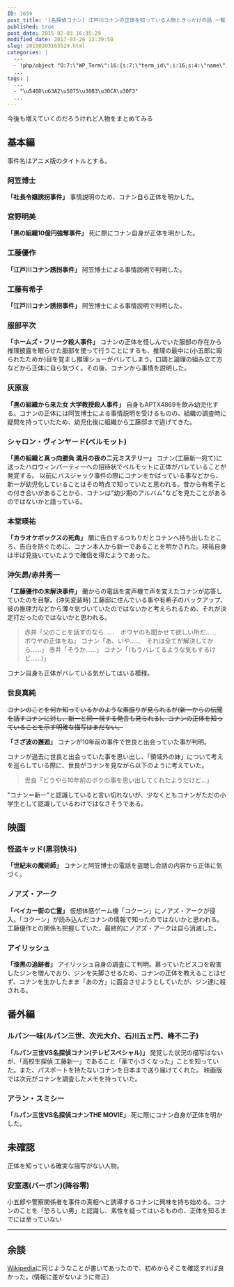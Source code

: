 ```yaml
---
ID: 1659
post_title: '[名探偵コナン] 江戸川コナンの正体を知っている人物ときっかけの話 一覧'
published: true
post_date: 2015-02-03 16:35:29
modified_date: 2017-03-26 13:39:50
slug: 20150203163529.html
categories: |
  ---
  - !php/object "O:7:\"WP_Term\":16:{s:7:\"term_id\";i:16;s:4:\"name\";s:18:\"\u540D\u63A2\u5075\u30B3\u30CA\u30F3\";s:4:\"slug\";s:15:\"detective-conan\";s:10:\"term_group\";i:0;s:16:\"term_taxonomy_id\";i:16;s:8:\"taxonomy\";s:8:\"category\";s:11:\"description\";s:63:\"\u540D\u63A2\u5075\u30B3\u30CA\u30F3\u306B\u95A2\u3059\u308B\u8ABF\u67FB\u60C5\u5831\u3084\u8003\u5BDF\u306B\u3064\u3044\u3066\";s:6:\"parent\";i:0;s:5:\"count\";i:55;s:6:\"filter\";s:3:\"raw\";s:6:\"cat_ID\";i:16;s:14:\"category_count\";i:55;s:20:\"category_description\";s:63:\"\u540D\u63A2\u5075\u30B3\u30CA\u30F3\u306B\u95A2\u3059\u308B\u8ABF\u67FB\u60C5\u5831\u3084\u8003\u5BDF\u306B\u3064\u3044\u3066\";s:8:\"cat_name\";s:18:\"\u540D\u63A2\u5075\u30B3\u30CA\u30F3\";s:17:\"category_nicename\";s:15:\"detective-conan\";s:15:\"category_parent\";i:0;}"
  ...
tags: |
  ---
  - "\u540D\u63A2\u5075\u30B3\u30CA\u30F3"
  ...
---
```

今後も増えていくのだろうけれど人物をまとめてみる
<!--more-->
<h2>基本編</h2>
事件名はアニメ版のタイトルとする。

<h3>阿笠博士</h3>
<b>「社長令嬢誘拐事件」</b>
事情説明のため、コナン自ら正体を明かした。

<h3>宮野明美</h3>
<b>「黒の組織10億円強奪事件」</b>
死に際にコナン自身が正体を明かした。

<h3>工藤優作</h3>
<b>「江戸川コナン誘拐事件」</b>
阿笠博士による事情説明で判明した。

<h3>工藤有希子</h3>
<b>「江戸川コナン誘拐事件」</b>
阿笠博士による事情説明で判明した。


<h3>服部平次</h3>
<b>「ホームズ・フリーク殺人事件」</b>
コナンの正体を怪しんでいた服部の存在から推理披露を眠らせた服部を使って行うことにするも、推理の最中に(小五郎に殴られたためか)目を覚まし推理ショーがバレてしまう。口調と論理の組み立て方などから正体に自ら気づく。その後、コナンから事情を説明した。

<h3>灰原哀</h3>
<b>「黒の組織から来た女 大学教授殺人事件」</b>
自身もAPTX4869を飲み幼児化する。コナンの正体には阿笠博士による事情説明を受けるものの、組織の調査時に疑問を持っていたため、幼児化後に組織から工藤邸まで逃げてきた。

<h3>シャロン・ヴィンヤード(ベルモット)</h3>
<b>「黒の組織と真っ向勝負 満月の夜の二元ミステリー」</b>
コナン(工藤新一宛て)に送ったハロウィンパーティーへの招待状でベルモットに正体がバレていることが発覚する。
以前にバスジャック事件の際にコナンをかばっている事などから、新一が幼児化していることはその時点で知っていたと思われる。昔から有希子との付き合いがあることから、コナンは"幼少期のアルバム"などを見たことがあるのではないかと語っている。

<h3>本堂瑛祐</h3>
<b>「カラオケボックスの死角」</b>
蘭に告白するつもりだとコナンへ持ち出したところ、告白を防ぐために、コナン本人から新一であることを明かされた。瑛祐自身は半ば見抜いていたようで確信を得たようであった。

<h3>沖矢昴/赤井秀一</h3>
<b>「工藤優作の未解決事件」</b>
蘭からの電話を変声機で声を変えたコナンが応答していたのを目撃。(沖矢変装時)
工藤邸に住んでいる事や有希子のバックアップ、彼の推理力などから薄々気づいていたのではないかと考えられるため、それが決定打だったのではないかと思われる。

<blockquote>赤井「父のことを話すのなら……　ボウヤのも聞かせて欲しい所だ……　ボウヤの正体をね」
コナン「あ、いや……　それは全てが解決してから……」
赤井「そうか……」
コナン「(もうバレてるような気もするけど……)」
</blockquote>
コナン自身も正体がバレている気がしてはいる模様。


<h3>世良真純</h3>
<s>コナンのことを何か知っているかのような素振りが見られるが(新一からの伝聞を話すコナンに対し、新一と同一視する発言も見られる)、コナンの正体を知っていることを示す明確な描写はまだない。</s>

**「さざ波の邂逅」**
コナンが10年前の事件で世良と出会っていた事が判明。

コナンが過去に世良と出会っていた事を思い出し、「領域外の妹」について考えを巡らしている際に、世良がコナンを見ながら以下のように考えていた。

> 世良「どうやら10年前のボクの事を思い出してくれたようだけど…」

"コナン＝新一"と認識していると言い切れないが、少なくともコナンがただの小学生として認識しているわけではなさそうである。


<h2>映画</h2>
<h3>怪盗キッド(黒羽快斗)</h3>
<b>「世紀末の魔術師」</b>
コナンと阿笠博士の電話を盗聴し会話の内容から正体に気づく。

<h3>ノアズ・アーク</h3>
<b>「ベイカー街の亡霊」</b>
仮想体感ゲーム機「コクーン」にノアズ・アークが侵入。「コクーン」が読み込んだコナンの情報で知ったのではないかと思われる。工藤優作との関係も把握していた。最終的にノアズ・アークは自ら消滅した。

<h3>アイリッシュ</h3>
<b>「漆黒の追跡者」</b>
アイリッシュ自身の調査にて判明。慕っていたピスコを殺害したジンを憎んでおり、ジンを失脚させるため、コナンの正体を教えることはせず、コナンを生かしたまま「あの方」に面会させようとしていたが、ジン達に殺される。


<h2>番外編</h2>
<h3>ルパン一味(ルパン三世、次元大介、石川五ェ門、峰不二子)</h3>
<b>「ルパン三世VS名探偵コナン(テレビスペシャル)」</b>
発覚した状況の描写はないが、「高校生探偵 工藤新一」であること「薬で小さくなった」ことを知っていた。また、パスポートを持たないコナンを日本まで送り届けてくれた。
映画版では次元がコナンを調査したメモを持っていた。

<h3>アラン・スミシー</h3>
<b>「ルパン三世VS名探偵コナンTHE MOVIE」</b>
死に際にコナン自身が正体を明かした。


<h2>未確認</h2>
正体を知っている確実な描写がない人物。

<h3>安室透(バーボン)(降谷零)</h3>
小五郎や警察関係者を事件の真相へと誘導するコナンに興味を持ち始める。コナンのことを「恐ろしい男」と認識し、素性を疑ってはいるものの、正体を知るまでには至っていない

<hr>

<h2>余談</h2>
<a href="http://ja.wikipedia.org/wiki/%E6%B1%9F%E6%88%B8%E5%B7%9D%E3%82%B3%E3%83%8A%E3%83%B3">Wikipedia</a>に同じようなことが書いてあったので、初めからそこを確認すれば良かった。(情報に差がないように修正)